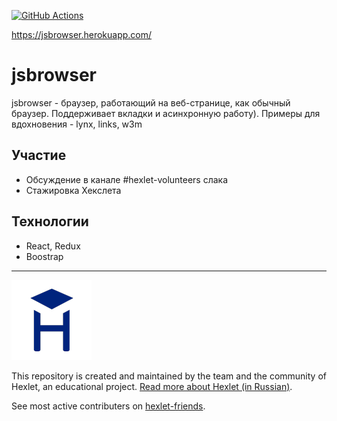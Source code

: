 [![GitHub Actions](https://github.com/Hexlet/jsbrowser/workflows/Node%20CI/badge.svg)](https://github.com/Hexlet/jsbrowser/actions/workflows/nodejs.yml)

https://jsbrowser.herokuapp.com/

# jsbrowser

jsbrowser - браузер, работающий на веб-странице, как обычный браузер. Поддерживает вкладки и асинхронную работу). Примеры для вдохновения - lynx, links, w3m

## Участие

* Обсуждение в канале #hexlet-volunteers слака
* Стажировка Хекслета

## Технологии

* React, Redux
* Boostrap

---

[![Hexlet Ltd. logo](https://raw.githubusercontent.com/Hexlet/assets/master/images/hexlet_logo128.png)](https://ru.hexlet.io/pages/about?utm_source=github&utm_medium=link&utm_campaign=exercises-javascript)

This repository is created and maintained by the team and the community of Hexlet, an educational project. [Read more about Hexlet (in Russian)](https://ru.hexlet.io/pages/about?utm_source=github&utm_medium=link&utm_campaign=exercises-javascript).

See most active contributers on [hexlet-friends](https://friends.hexlet.io/).
